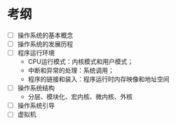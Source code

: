 
# 考纲
- [ ] 操作系统的基本概念
- [ ] 操作系统的发展历程
- [ ] 程序运行环境
	- CPU运行模式：内核模式和用户模式；
	- 中断和异常的处理：系统调用；
	- 程序的链接和装入：程序运行时内存映像和地址空间
- [ ] 操作系统结构
	- 分层、模块化、宏内核、微内核、外核
- [ ] 操作系统引导
- [ ] 虚拟机